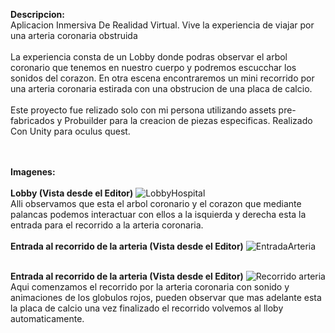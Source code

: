 <b>Descripcion:</b><br>
Aplicacion Inmersiva De Realidad Virtual. Vive la experiencia de viajar por una arteria coronaria obstruida<br>
<br>
La experiencia consta de un Lobby donde podras observar el arbol coronario que tenemos en nuestro cuerpo y podremos escucchar los sonidos del corazon. 
En otra escena encontraremos un mini recorrido por una arteria coronaria estirada con una obstrucion de una placa de calcio.
<br>
<br>
Este proyecto fue relizado solo con mi persona utilizando assets pre-fabricados y Probuilder para la creacion de piezas especificas. Realizado Con Unity para oculus quest.

<br><br><b>Imagenes:</b><br><br>
<b>Lobby (Vista desde el Editor)</b>
![LobbyHospital](https://github.com/user-attachments/assets/4c4daaf3-b27c-4688-9666-c70ec166bb55)<br>
Alli observamos que esta el arbol coronario y el corazon que mediante palancas podemos interactuar con ellos a la isquierda y derecha esta la entrada para el recorrido a la arteria coronaria.<br>
<br>
<b>Entrada al recorrido de la arteria (Vista desde el Editor)</b>
![EntradaArteria](https://github.com/user-attachments/assets/0199baaf-e4de-4938-a3af-26dfababc857)<br><br>

<b>Entrada al recorrido de la arteria (Vista desde el Editor)</b>
![Recorrido arteria](https://github.com/user-attachments/assets/59a5d649-c91a-43af-a80b-882c7fe28e64)<br>
Aqui comenzamos el recorrido por la arteria coronaria con sonido y animaciones de los globulos rojos, pueden observar que mas adelante esta la placa de calcio una vez finalizado el recorrido volvemos al lloby automaticamente.
